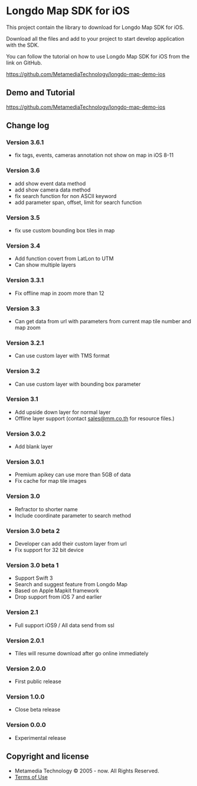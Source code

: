 # Longdo Map SDK for iOS
This project contain the library to download for Longdo Map SDK for iOS.

Download all the files and add to your project to start develop application with the SDK.

You can follow the tutorial on how to use Longdo Map SDK for iOS from the link on GitHub.

https://github.com/MetamediaTechnology/longdo-map-demo-ios

## Demo and Tutorial
https://github.com/MetamediaTechnology/longdo-map-demo-ios

## Change log

### Version 3.6.1
* fix tags, events, cameras annotation not show on map in iOS 8-11

### Version 3.6
* add show event data method
* add show camera data method
* fix search function for non ASCII keyword
* add parameter span, offset, limit for search function

### Version 3.5
* fix use custom bounding box tiles in map

### Version 3.4
* Add function covert from LatLon to UTM
* Can show multiple layers

### Version 3.3.1
* Fix offline map in zoom more than 12

### Version 3.3
* Can get data from url with parameters from current map tile number and map zoom

### Version 3.2.1
* Can use custom layer with TMS format

### Version 3.2
* Can use custom layer with bounding box parameter

### Version 3.1
* Add upside down layer for normal layer
* Offline layer support (contact sales@mm.co.th for resource files.)

### Version 3.0.2
* Add blank layer

### Version 3.0.1
* Premium apikey can use more than 5GB of data
* Fix cache for map tile images

### Version 3.0
* Refractor to shorter name
* Include coordinate parameter to search method

### Version 3.0 beta 2
* Developer can add their custom layer from url
* Fix support for 32 bit device

### Version 3.0 beta 1
* Support Swift 3
* Search and suggest feature from Longdo Map
* Based on Apple Mapkit framework
* Drop support from iOS 7 and earlier

### Version 2.1
* Full support iOS9 / All data send from ssl

### Version 2.0.1
* Tiles will resume download after go online immediately

### Version 2.0.0
* First public release

### Version 1.0.0
* Close beta release

### Version 0.0.0
* Experimental release

## Copyright and license
  * Metamedia Technology © 2005 - now. All Rights Reserved.
  * [Terms of Use](LICENSE.md)
